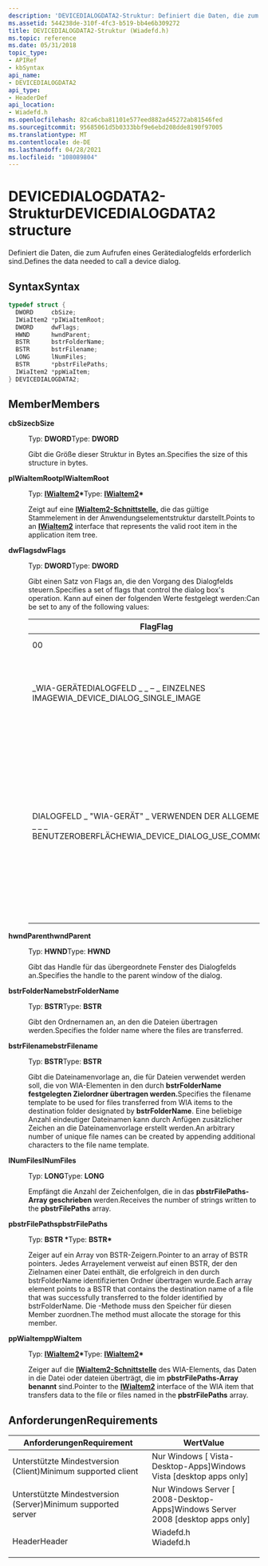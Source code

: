 ```yaml
---
description: 'DEVICEDIALOGDATA2-Struktur: Definiert die Daten, die zum Aufrufen eines Gerätedialogs erforderlich sind.'
ms.assetid: 544238de-310f-4fc3-b519-bb4e6b309272
title: DEVICEDIALOGDATA2-Struktur (Wiadefd.h)
ms.topic: reference
ms.date: 05/31/2018
topic_type:
- APIRef
- kbSyntax
api_name:
- DEVICEDIALOGDATA2
api_type:
- HeaderDef
api_location:
- Wiadefd.h
ms.openlocfilehash: 82ca6cba81101e577eed882ad45272ab81546fed
ms.sourcegitcommit: 95685061d5b0333bbf9e6ebd208dde8190f97005
ms.translationtype: MT
ms.contentlocale: de-DE
ms.lasthandoff: 04/28/2021
ms.locfileid: "108089804"
---
```

# <a name="devicedialogdata2-structure"></a><span data-ttu-id="a2fee-103">DEVICEDIALOGDATA2-Struktur</span><span class="sxs-lookup"><span data-stu-id="a2fee-103">DEVICEDIALOGDATA2 structure</span></span>

<span data-ttu-id="a2fee-104">Definiert die Daten, die zum Aufrufen eines Gerätedialogfelds erforderlich sind.</span><span class="sxs-lookup"><span data-stu-id="a2fee-104">Defines the data needed to call a device dialog.</span></span>

## <a name="syntax"></a><span data-ttu-id="a2fee-105">Syntax</span><span class="sxs-lookup"><span data-stu-id="a2fee-105">Syntax</span></span>


```C++
typedef struct {
  DWORD     cbSize;
  IWiaItem2 *pIWiaItemRoot;
  DWORD     dwFlags;
  HWND      hwndParent;
  BSTR      bstrFolderName;
  BSTR      bstrFilename;
  LONG      lNumFiles;
  BSTR      *pbstrFilePaths;
  IWiaItem2 *ppWiaItem;
} DEVICEDIALOGDATA2;
```



## <a name="members"></a><span data-ttu-id="a2fee-106">Member</span><span class="sxs-lookup"><span data-stu-id="a2fee-106">Members</span></span>

<dl> <dt>

<span data-ttu-id="a2fee-107">**cbSize**</span><span class="sxs-lookup"><span data-stu-id="a2fee-107">**cbSize**</span></span>
</dt> <dd>

<span data-ttu-id="a2fee-108">Typ: **DWORD**</span><span class="sxs-lookup"><span data-stu-id="a2fee-108">Type: **DWORD**</span></span>

</dd> <dd>

<span data-ttu-id="a2fee-109">Gibt die Größe dieser Struktur in Bytes an.</span><span class="sxs-lookup"><span data-stu-id="a2fee-109">Specifies the size of this structure in bytes.</span></span>

</dd> <dt>

<span data-ttu-id="a2fee-110">**pIWiaItemRoot**</span><span class="sxs-lookup"><span data-stu-id="a2fee-110">**pIWiaItemRoot**</span></span>
</dt> <dd>

<span data-ttu-id="a2fee-111">Typ: **[ **IWiaItem2**](-wia-iwiaitem2.md)\***</span><span class="sxs-lookup"><span data-stu-id="a2fee-111">Type: **[**IWiaItem2**](-wia-iwiaitem2.md)\***</span></span>

</dd> <dd>

<span data-ttu-id="a2fee-112">Zeigt auf eine [**IWiaItem2-Schnittstelle,**](-wia-iwiaitem2.md) die das gültige Stammelement in der Anwendungselementstruktur darstellt.</span><span class="sxs-lookup"><span data-stu-id="a2fee-112">Points to an [**IWiaItem2**](-wia-iwiaitem2.md) interface that represents the valid root item in the application item tree.</span></span>

</dd> <dt>

<span data-ttu-id="a2fee-113">**dwFlags**</span><span class="sxs-lookup"><span data-stu-id="a2fee-113">**dwFlags**</span></span>
</dt> <dd>

<span data-ttu-id="a2fee-114">Typ: **DWORD**</span><span class="sxs-lookup"><span data-stu-id="a2fee-114">Type: **DWORD**</span></span>

</dd> <dd>

<span data-ttu-id="a2fee-115">Gibt einen Satz von Flags an, die den Vorgang des Dialogfelds steuern.</span><span class="sxs-lookup"><span data-stu-id="a2fee-115">Specifies a set of flags that control the dialog box's operation.</span></span> <span data-ttu-id="a2fee-116">Kann auf einen der folgenden Werte festgelegt werden:</span><span class="sxs-lookup"><span data-stu-id="a2fee-116">Can be set to any of the following values:</span></span>



| <span data-ttu-id="a2fee-117">Flag</span><span class="sxs-lookup"><span data-stu-id="a2fee-117">Flag</span></span>                                 | <span data-ttu-id="a2fee-118">Bedeutung</span><span class="sxs-lookup"><span data-stu-id="a2fee-118">Meaning</span></span>                                                                                                                                                                                     |
|--------------------------------------|---------------------------------------------------------------------------------------------------------------------------------------------------------------------------------------------|
| <span data-ttu-id="a2fee-119">0</span><span class="sxs-lookup"><span data-stu-id="a2fee-119">0</span></span>                                    | <span data-ttu-id="a2fee-120">Standardverhalten.</span><span class="sxs-lookup"><span data-stu-id="a2fee-120">Default behavior.</span></span>                                                                                                                                                                           |
| <span data-ttu-id="a2fee-121">\_WIA-GERÄTEDIALOGFELD \_ \_ – \_ EINZELNES IMAGE</span><span class="sxs-lookup"><span data-stu-id="a2fee-121">WIA\_DEVICE\_DIALOG\_SINGLE\_IMAGE</span></span>   | <span data-ttu-id="a2fee-122">Beschränken Sie die Bildauswahl auf ein einzelnes Bild im Dialogfeld "Gerätebilderfassung".</span><span class="sxs-lookup"><span data-stu-id="a2fee-122">Restrict image selection to a single image in the device image acquisition dialog box.</span></span>                                                                                                      |
| <span data-ttu-id="a2fee-123">DIALOGFELD \_ "WIA-GERÄT" \_ VERWENDEN DER ALLGEMEINEN \_ \_ \_ BENUTZEROBERFLÄCHE</span><span class="sxs-lookup"><span data-stu-id="a2fee-123">WIA\_DEVICE\_DIALOG\_USE\_COMMON\_UI</span></span> | <span data-ttu-id="a2fee-124">Verwenden Sie die Systembenutzeroberfläche (falls verfügbar) anstelle der vom Anbieter bereitgestellten Benutzeroberfläche.</span><span class="sxs-lookup"><span data-stu-id="a2fee-124">Use the system UI, if available, rather than the vendor-supplied UI.</span></span> <span data-ttu-id="a2fee-125">Wenn die Systembenutzeroberfläche nicht verfügbar ist, wird die Benutzeroberfläche des Anbieters verwendet.</span><span class="sxs-lookup"><span data-stu-id="a2fee-125">If the system UI is not available, the vendor UI is used.</span></span> <span data-ttu-id="a2fee-126">Wenn keine der Benutzeroberflächen verfügbar ist, gibt die Funktion E \_ NOTIMPL zurück.</span><span class="sxs-lookup"><span data-stu-id="a2fee-126">If neither UI is available, the function returns E\_NOTIMPL.</span></span> |



 

</dd> <dt>

<span data-ttu-id="a2fee-127">**hwndParent**</span><span class="sxs-lookup"><span data-stu-id="a2fee-127">**hwndParent**</span></span>
</dt> <dd>

<span data-ttu-id="a2fee-128">Typ: **HWND**</span><span class="sxs-lookup"><span data-stu-id="a2fee-128">Type: **HWND**</span></span>

</dd> <dd>

<span data-ttu-id="a2fee-129">Gibt das Handle für das übergeordnete Fenster des Dialogfelds an.</span><span class="sxs-lookup"><span data-stu-id="a2fee-129">Specifies the handle to the parent window of the dialog.</span></span>

</dd> <dt>

<span data-ttu-id="a2fee-130">**bstrFolderName**</span><span class="sxs-lookup"><span data-stu-id="a2fee-130">**bstrFolderName**</span></span>
</dt> <dd>

<span data-ttu-id="a2fee-131">Typ: **BSTR**</span><span class="sxs-lookup"><span data-stu-id="a2fee-131">Type: **BSTR**</span></span>

</dd> <dd>

<span data-ttu-id="a2fee-132">Gibt den Ordnernamen an, an den die Dateien übertragen werden.</span><span class="sxs-lookup"><span data-stu-id="a2fee-132">Specifies the folder name where the files are transferred.</span></span>

</dd> <dt>

<span data-ttu-id="a2fee-133">**bstrFilename**</span><span class="sxs-lookup"><span data-stu-id="a2fee-133">**bstrFilename**</span></span>
</dt> <dd>

<span data-ttu-id="a2fee-134">Typ: **BSTR**</span><span class="sxs-lookup"><span data-stu-id="a2fee-134">Type: **BSTR**</span></span>

</dd> <dd>

<span data-ttu-id="a2fee-135">Gibt die Dateinamenvorlage an, die für Dateien verwendet werden soll, die von WIA-Elementen in den durch **bstrFolderName festgelegten Zielordner übertragen werden.**</span><span class="sxs-lookup"><span data-stu-id="a2fee-135">Specifies the filename template to be used for files transferred from WIA items to the destination folder designated by **bstrFolderName**.</span></span> <span data-ttu-id="a2fee-136">Eine beliebige Anzahl eindeutiger Dateinamen kann durch Anfügen zusätzlicher Zeichen an die Dateinamenvorlage erstellt werden.</span><span class="sxs-lookup"><span data-stu-id="a2fee-136">An arbitrary number of unique file names can be created by appending additional characters to the file name template.</span></span>

</dd> <dt>

<span data-ttu-id="a2fee-137">**lNumFiles**</span><span class="sxs-lookup"><span data-stu-id="a2fee-137">**lNumFiles**</span></span>
</dt> <dd>

<span data-ttu-id="a2fee-138">Typ: **LONG**</span><span class="sxs-lookup"><span data-stu-id="a2fee-138">Type: **LONG**</span></span>

</dd> <dd>

<span data-ttu-id="a2fee-139">Empfängt die Anzahl der Zeichenfolgen, die in das **pbstrFilePaths-Array geschrieben** werden.</span><span class="sxs-lookup"><span data-stu-id="a2fee-139">Receives the number of strings written to the **pbstrFilePaths** array.</span></span>

</dd> <dt>

<span data-ttu-id="a2fee-140">**pbstrFilePaths**</span><span class="sxs-lookup"><span data-stu-id="a2fee-140">**pbstrFilePaths**</span></span>
</dt> <dd>

<span data-ttu-id="a2fee-141">Typ: **BSTR \***</span><span class="sxs-lookup"><span data-stu-id="a2fee-141">Type: **BSTR\***</span></span>

</dd> <dd>

<span data-ttu-id="a2fee-142">Zeiger auf ein Array von BSTR-Zeigern.</span><span class="sxs-lookup"><span data-stu-id="a2fee-142">Pointer to an array of BSTR pointers.</span></span> <span data-ttu-id="a2fee-143">Jedes Arrayelement verweist auf einen BSTR, der den Zielnamen einer Datei enthält, die erfolgreich in den durch bstrFolderName identifizierten Ordner übertragen wurde.</span><span class="sxs-lookup"><span data-stu-id="a2fee-143">Each array element points to a BSTR that contains the destination name of a file that was successfully transferred to the folder identified by bstrFolderName.</span></span> <span data-ttu-id="a2fee-144">Die -Methode muss den Speicher für diesen Member zuordnen.</span><span class="sxs-lookup"><span data-stu-id="a2fee-144">The method must allocate the storage for this member.</span></span>

</dd> <dt>

<span data-ttu-id="a2fee-145">**ppWiaItem**</span><span class="sxs-lookup"><span data-stu-id="a2fee-145">**ppWiaItem**</span></span>
</dt> <dd>

<span data-ttu-id="a2fee-146">Typ: **[ **IWiaItem2**](-wia-iwiaitem2.md)\***</span><span class="sxs-lookup"><span data-stu-id="a2fee-146">Type: **[**IWiaItem2**](-wia-iwiaitem2.md)\***</span></span>

</dd> <dd>

<span data-ttu-id="a2fee-147">Zeiger auf die [**IWiaItem2-Schnittstelle**](-wia-iwiaitem2.md) des WIA-Elements, das Daten in die Datei oder dateien überträgt, die im **pbstrFilePaths-Array benannt** sind.</span><span class="sxs-lookup"><span data-stu-id="a2fee-147">Pointer to the [**IWiaItem2**](-wia-iwiaitem2.md) interface of the WIA item that transfers data to the file or files named in the **pbstrFilePaths** array.</span></span>

</dd> </dl>

## <a name="requirements"></a><span data-ttu-id="a2fee-148">Anforderungen</span><span class="sxs-lookup"><span data-stu-id="a2fee-148">Requirements</span></span>



| <span data-ttu-id="a2fee-149">Anforderungen</span><span class="sxs-lookup"><span data-stu-id="a2fee-149">Requirement</span></span> | <span data-ttu-id="a2fee-150">Wert</span><span class="sxs-lookup"><span data-stu-id="a2fee-150">Value</span></span> |
|-------------------------------------|--------------------------------------------------------------------------------------|
| <span data-ttu-id="a2fee-151">Unterstützte Mindestversion (Client)</span><span class="sxs-lookup"><span data-stu-id="a2fee-151">Minimum supported client</span></span><br/> | <span data-ttu-id="a2fee-152">Nur Windows \[ Vista-Desktop-Apps\]</span><span class="sxs-lookup"><span data-stu-id="a2fee-152">Windows Vista \[desktop apps only\]</span></span><br/>                                       |
| <span data-ttu-id="a2fee-153">Unterstützte Mindestversion (Server)</span><span class="sxs-lookup"><span data-stu-id="a2fee-153">Minimum supported server</span></span><br/> | <span data-ttu-id="a2fee-154">Nur Windows Server \[ 2008-Desktop-Apps\]</span><span class="sxs-lookup"><span data-stu-id="a2fee-154">Windows Server 2008 \[desktop apps only\]</span></span><br/>                                 |
| <span data-ttu-id="a2fee-155">Header</span><span class="sxs-lookup"><span data-stu-id="a2fee-155">Header</span></span><br/>                   | <dl> <span data-ttu-id="a2fee-156"><dt>Wiadefd.h</dt></span><span class="sxs-lookup"><span data-stu-id="a2fee-156"><dt>Wiadefd.h</dt></span></span> </dl> |



 

 




